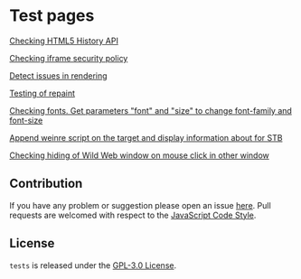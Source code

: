 Test pages
==========

[Checking HTML5 History API](html5.historyapi.check)

[Checking iframe security policy](iframe.security.check)

[Detect issues in rendering](render.random.blocks)

[Testing of repaint](repaint.on.focus)

[Checking fonts. Get parameters "font" and "size" to change font-family and font-size](font)

[Append weinre script on the target and display information about for STB](weinre.info.page)

[Checking hiding of Wild Web window on mouse click in other window](wildweb.hide.onclick)


## Contribution

If you have any problem or suggestion please open an issue [here](https://github.com/stbrnd/tests).
Pull requests are welcomed with respect to the [JavaScript Code Style](https://github.com/DarkPark/jscs).


## License

`tests` is released under the [GPL-3.0 License](http://opensource.org/licenses/GPL-3.0).
